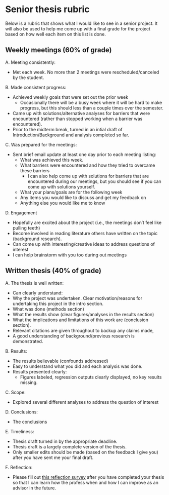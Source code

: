 # Senior thesis rubric


Below is a rubric that shows what I would like to see in a senior project. It will also be used to help me come up with a final grade for the project based on how well each item on this list is done. 


## Weekly meetings (60% of grade)

A. Meeting consistently:
- Met each week. No more than 2 meetings were rescheduled/canceled by the student. 

B.	Made consistent progress: 
- Achieved weekly goals that were set out the prior week
  - Occasionally there will be a busy week where it will be hard to make progress, but this should less than a couple times over the semester. 
- Came up with solutions/alternative analyses for barriers that were encountered (rather than stopped working when a barrier was encountered).
- Prior to the midterm break, turned in an intial draft of Introduction/Background and analysis completed so far.

C.	Was prepared for the meetings:  
- Sent brief email update at least one day prior to each meeting listing:
  - What was achieved this week.
  - What barriers were encountered and how they tried to overcame these barriers
    - I can also help come up with solutions for barriers that are encountered during our meetings, but you should see if you can come up with solutions yourself.
  - What your plans/goals are for the following week
  - Any items you would like to discuss and get my feedback on
  - Anything else you would like me to know

D.	Engagement 
- Hopefully are excited about the project (i.e., the meetings don’t feel like pulling teeth)
- Become involved in reading literature others have written on the topic (background research).
- Can come up with interesting/creative ideas to address questions of interest
 - I can help brainstorm with you too during out meetings

  
## Written thesis (40% of grade)
 
A.	The thesis is well written: 
- Can clearly understand:
 - Why the project was undertaken. Clear motivation/reasons for undertaking this project in the intro section.
 - What was done (methods section)
 - What the results show (clear figures/analyses in the results section)
 - What the implications and limitations of this work are (conclusion section).
- Relevant citations are given throughout to backup any claims made,
- A good understanding of background/previous research is demonstrated. 

B.	Results: 
- The results believable (confounds addressed)
- Easy to understand what you did and each analysis was done.
- Results presented clearly:
  - Figures labeled, regression outputs clearly displayed, no key results missing.

C.	Scope: 
- Explored several different analyses to address the question of interest

D. Conclusions: 
- The conclusions

E. Timeliness: 
- Thesis draft turned in by the appropriate deadline.
- Thesis draft is a largely complete version of the thesis.
 - Only smaller edits should be made (based on the feedback I give you) after you have sent me your final draft.

F. Reflection:
- Please fill out [this reflection survey](https://docs.google.com/forms/d/e/1FAIpQLSfCQDXCRGlYQ2dQYKNLIefO2huw1nCTG8zYbwBnlvcdZYygjQ/viewform) after you have completed your thesis so that I can learn how the profess when and how I can improve as an advisor in the future. 

